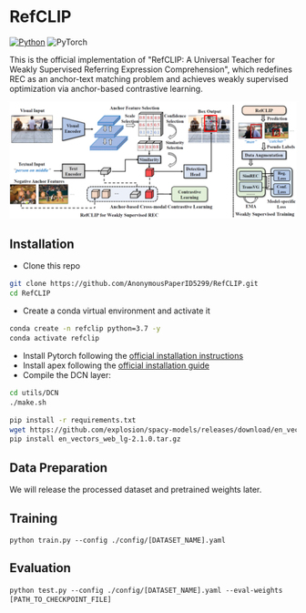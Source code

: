 # RefCLIP
[![Python](https://img.shields.io/badge/python-blue.svg)](https://www.python.org/)
![PyTorch](https://img.shields.io/badge/pytorch-%237732a8)



This is the official implementation of "RefCLIP: A Universal Teacher for 
Weakly Supervised Referring Expression Comprehension", 
which redefines REC as an anchor-text matching problem and achieves weakly supervised
optimization via anchor-based contrastive learning.

<p align="center">
	<img src="./misc/RefCLIP.png">
</p>

## Installation
- Clone this repo
```bash
git clone https://github.com/AnonymousPaperID5299/RefCLIP.git
cd RefCLIP
```

- Create a conda virtual environment and activate it
```bash
conda create -n refclip python=3.7 -y
conda activate refclip
```
- Install Pytorch following the [official installation instructions](https://pytorch.org/get-started/locally/)
- Install apex  following the [official installation guide](https://github.com/NVIDIA/apex)
- Compile the DCN layer:

```bash
cd utils/DCN
./make.sh
```

```bash
pip install -r requirements.txt
wget https://github.com/explosion/spacy-models/releases/download/en_vectors_web_lg-2.1.0/en_vectors_web_lg-2.1.0.tar.gz -O en_vectors_web_lg-2.1.0.tar.gz
pip install en_vectors_web_lg-2.1.0.tar.gz
```

## Data Preparation
We will release the processed dataset and pretrained weights later.

## Training
```
python train.py --config ./config/[DATASET_NAME].yaml
```

## Evaluation
```
python test.py --config ./config/[DATASET_NAME].yaml --eval-weights [PATH_TO_CHECKPOINT_FILE]
```
